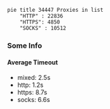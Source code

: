 
```mermaid
pie title 34447 Proxies in list
    "HTTP" : 22836
    "HTTPS": 4850
    "SOCKS" : 10512
```

### Some Info
#### Average Timeout

- mixed: 2.5s
- http: 1.2s
- https: 8.7s
- socks: 6.6s